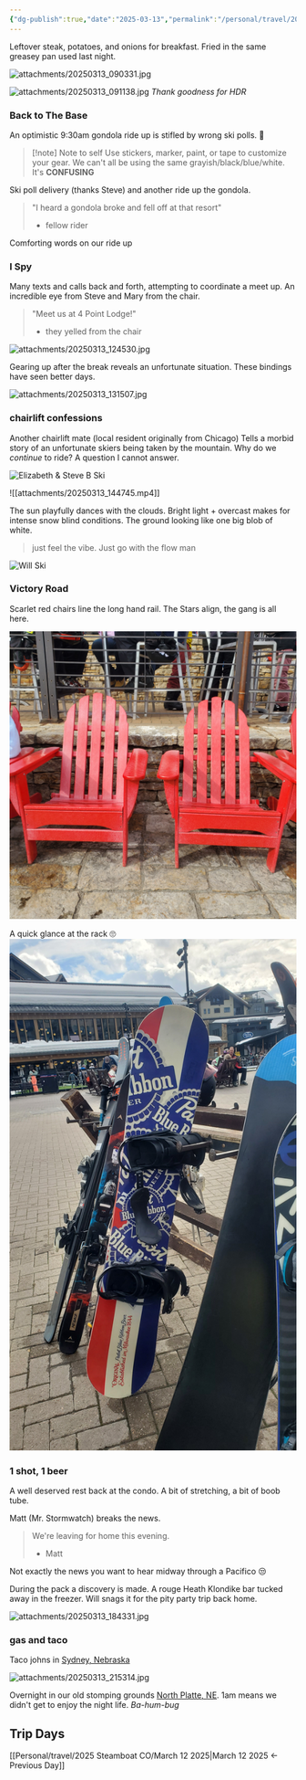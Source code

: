 ```yaml
---
{"dg-publish":true,"date":"2025-03-13","permalink":"/personal/travel/2025-steamboat-co/march-13-2025/","dgPassFrontmatter":true}
---
```


Leftover steak, potatoes, and onions for breakfast. Fried in the same greasey pan used last night.

![attachments/20250313_090331.jpg](/img/user/attachments/20250313_090331.jpg)

![attachments/20250313_091138.jpg](/img/user/attachments/20250313_091138.jpg)
*Thank goodness for HDR*
### Back to The Base
An optimistic 9:30am gondola ride up is stifled by wrong ski polls. 🤦

> [!note] Note to self
> Use stickers, marker, paint, or tape to customize your gear. We can't all be using the same grayish/black/blue/white. It's **CONFUSING** 

Ski poll delivery (thanks Steve) and another ride up the gondola.

> "I heard a gondola broke and fell off at that resort" 
> - fellow rider

Comforting words on our ride up

### I Spy
Many texts and calls back and forth, attempting to coordinate a meet up. An incredible eye from Steve and Mary from the chair. 

> "Meet us at 4 Point Lodge!"
> - they yelled from the chair

![attachments/20250313_124530.jpg](/img/user/attachments/20250313_124530.jpg)

Gearing up after the break reveals an unfortunate situation. These bindings have seen better days.

![attachments/20250313_131507.jpg](/img/user/attachments/20250313_131507.jpg)

### chairlift confessions
Another chairlift mate (local resident originally from Chicago) Tells a morbid story of an unfortunate skiers being taken by the mountain. Why do we *continue* to ride? A question I cannot answer.

![Elizabeth & Steve B Ski](https://youtu.be/ubUmKg13b2g)

![[attachments/20250313_144745.mp4]]

The sun playfully dances with the clouds. Bright light + overcast makes for intense snow blind conditions. The ground looking like one big blob of white. 

> just feel the vibe. Just go with the flow man

![Will Ski](https://youtu.be/u8cIznbPuM0)
### Victory Road
Scarlet red chairs line the long hand rail. The Stars align, the gang is all here.

![attachments/20250313_161510.jpg](/img/user/attachments/20250313_161510.jpg)

A quick glance at the rack 🙄
![attachments/20250313_161618.jpg](/img/user/attachments/20250313_161618.jpg)

### 1 shot, 1 beer
A well deserved rest back at the condo. A bit of stretching, a bit of boob tube. 

Matt (Mr. Stormwatch) breaks the news. 

> We're leaving for home this evening.
> - Matt

Not exactly the news you want to hear midway through a Pacifico 😒

During the pack a discovery is made. A rouge Heath Klondike bar tucked away in the freezer. Will snags it for the pity party trip back home. 

![attachments/20250313_184331.jpg](/img/user/attachments/20250313_184331.jpg)

### gas and taco
Taco johns in [Sydney, Nebraska](https://maps.app.goo.gl/7qNm63qpAdNRdttB9)

![attachments/20250313_215314.jpg](/img/user/attachments/20250313_215314.jpg)

Overnight in our old stomping grounds [North Platte, NE](https://maps.app.goo.gl/NVBg5hC7kPkzcP2WA). 1am means we didn't get to enjoy the night life. *Ba-hum-bug* 
## Trip Days
[[Personal/travel/2025 Steamboat CO/March 12 2025\|March 12 2025 <- Previous Day]]